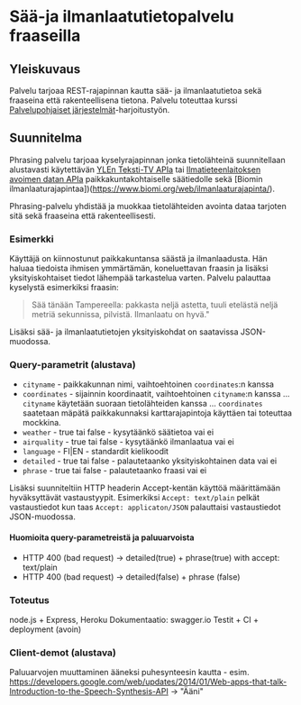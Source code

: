 # Sää-ja ilmanlaatutietopalvelu fraaseilla

## Yleiskuvaus

Palvelu tarjoaa REST-rajapinnan kautta sää- ja ilmanlaatutietoa sekä fraaseina
että rakenteellisena tietona. Palvelu toteuttaa kurssi [Palvelupohjaiset järjestelmät](http://palpo.github.io/)-harjoitustyön.

## Suunnitelma

Phrasing palvelu tarjoaa kyselyrajapinnan jonka tietolähteinä suunnitellaan alustavasti käytettävän [YLEn Teksti-TV APIa](http://apisuomi.fi/shop/json/yle-teksti-tv-api/) tai [Ilmatieteenlaitoksen avoimen datan APIa](https://ilmatieteenlaitos.fi/avoin-data) paikkakuntakohtaiselle säätiedolle sekä [Biomin ilmanlaaturajapintaa])(https://www.biomi.org/web/ilmanlaaturajapinta/).

Phrasing-palvelu yhdistää ja muokkaa tietolähteiden avointa dataa tarjoten sitä sekä fraaseina että rakenteellisesti.

### Esimerkki

Käyttäjä on kiinnostunut paikkakuntansa säästä ja ilmanlaadusta. Hän haluaa tiedoista ihmisen ymmärtämän, koneluettavan fraasin ja lisäksi yksityiskohtaiset tiedot lähempää tarkastelua varten. Palvelu palauttaa kyselystä esimerkiksi fraasin:
> Sää tänään Tampereella: pakkasta neljä astetta, tuuli etelästä neljä metriä sekunnissa, pilvistä. Ilmanlaatu on hyvä."

Lisäksi sää- ja ilmanlaatutietojen yksityiskohdat on saatavissa JSON-muodossa.

### Query-parametrit (alustava)

* `cityname` - paikkakunnan nimi, vaihtoehtoinen `coordinates`:n kanssa
* `coordinates` - sijainnin koordinaatit, vaihtoehtoinen `cityname`:n kanssa 
... `cityname` käytetään suoraan tietolähteiden kanssa
... `coordinates` saatetaan mäpätä paikkakunnaksi karttarajapintoja käyttäen tai toteuttaa mockkina.
* `weather` - true tai false - kysytäänkö säätietoa vai ei
* `airquality` - true tai false - kysytäänkö ilmanlaatua vai ei
* `language` - FI|EN - standardit kielikoodit
* `detailed` - true tai false - palautetaanko yksityiskohtainen data vai ei
* `phrase` - true tai false - palautetaanko fraasi vai ei

Lisäksi suunniteltiin HTTP headerin Accept-kentän käyttöä määrittämään hyväksyttävät vastaustyypit. Esimerkiksi `Accept: text/plain` pelkät vastaustiedot kun taas `Accept: applicaton/JSON` palauttaisi vastaustiedot JSON-muodossa.

#### Huomioita query-parametreistä ja paluuarvoista

* HTTP 400 (bad request) -> detailed(true) + phrase(true) with accept: text/plain
* HTTP 400 (bad request) -> detailed(false) + phrase (false)

### Toteutus

node.js + Express, Heroku
Dokumentaatio: swagger.io
Testit + CI + deployment (avoin)

### Client-demot (alustava)

Paluuarvojen muuttaminen ääneksi puhesynteesin kautta - esim. https://developers.google.com/web/updates/2014/01/Web-apps-that-talk-Introduction-to-the-Speech-Synthesis-API -> "Ääni"
